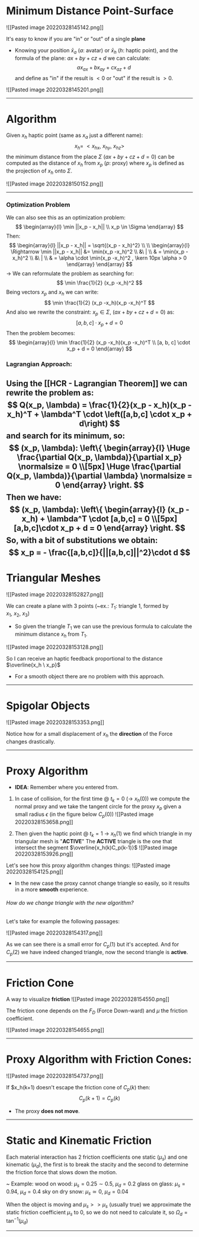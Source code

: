 # Minimum Distance Point-Surface
![[Pasted image 20220328145142.png]]

It's easy to know if you are "in" or "out" of a single **plane**
- Knowing your position $\bar x_a$ ($a$: avatar) or $\bar x_h$ ($h$: haptic point), and the formula of the plane: $ax + by+ cz +d$ we can calculate:
$$
ax_{ax} + bx_{ay}+ cx_{az} +d
$$
and define as "in" if the result is $\lt 0$ or "out" if the result is $\gt 0$.

![[Pasted image 20220328145201.png]]

---
# Algorithm
Given $x_h$ haptic point (same as $x_a$ just a different name):
$$
x_h = \ <x_{hx}, \ x_{hy}, \ x_{hz}>
$$
the minimum distance from the place $\Sigma$ ($ax + by + cz +d = 0)$ can be computed as the distance of $x_h$ from $x_p$ ($p$: proxy) where $x_p$ is defined as the projection of $x_h$ onto $\Sigma$.

![[Pasted image 20220328150152.png]]

---
### Optimization Problem
We can also see this as an optimization problem:
$$
\begin{array}{l}
\min ||x_p - x_h||
\\
x_p \in \Sigma
\end{array}
$$
Then:
$$
\begin{array}{l}
||x_p - x_h|| = \sqrt{(x_p - x_h)^2}
\\
\\
\begin{array}{l}
\Rightarrow \min ||x_p - x_h|| &= \min(x_p -x_h)^2
\\
&\ |
\\
& = \min(x_p -x_h)^2
\\
&\ |
\\
& = \alpha \cdot \min(x_p -x_h)^2 , \kern 10px \alpha > 0
\end{array}
\end{array}
$$
-> We can reformulate the problem as searching for:
$$
\min \frac{1}{2} (x_p -x_h)^2 
$$
Being vectors $x_p$ and $x_h$ we can write:
$$
\min \frac{1}{2} (x_p -x_h)(x_p -x_h)^T
$$
And also we rewrite the constraint: $x_p \in \Sigma$, ($ax + by + cz +d = 0$) as:
$$
[a, b, c] \cdot x_p + d = 0
$$
Then the problem becomes:
$$
\begin{array}{l}
\min \frac{1}{2} (x_p -x_h)(x_p -x_h)^T
\\
[a, b, c] \cdot x_p + d = 0
\end{array}
$$

### Lagrangian Approach:
Using the [[HCR - Lagrangian Theorem]] we can rewrite the problem as:
$$
Q(x_p, \lambda) = \frac{1}{2}(x_p - x_h)(x_p - x_h)^T + \lambda^T \cdot \left([a,b,c] \cdot x_p + d\right)
$$
and search for its minimum, so:
$$
(x_p, \lambda): 
\left\{
\begin{array}{l}
\Huge \frac{\partial Q(x_p, \lambda)}{\partial x_p} \normalsize = 0
\\[5px]
\Huge \frac{\partial Q(x_p, \lambda)}{\partial \lambda} \normalsize = 0
\end{array}
\right.
$$
Then we have:
$$
(x_p, \lambda): 
\left\{
\begin{array}{l}
(x_p - x_h) + \lambda^T \cdot [a,b,c] = 0
\\[5px]
[a,b,c]\cdot x_p + d = 0
\end{array}
\right.
$$
So, with a bit of substitutions we obtain:
$$
x_p = - \frac{[a,b,c]}{||[a,b,c]||^2}\cdot d
$$
---
# Triangular Meshes
![[Pasted image 20220328152827.png]]

We can create a plane with 3 points (~ex.: $T_1$: triangle 1, formed by $x_1,\  x_2, \ x_3$)
- So given the triangle $T_1$ we can use the previous formula to calculate the minimum distance $x_h$ from $T_1$.

![[Pasted image 20220328153128.png]]

So I can receive an haptic feedback proportional to the distance $\overline{x_h \ x_p}$ 
- For a smooth object there are no problem with this approach.

---
# Spigolar Objects
![[Pasted image 20220328153353.png]]

Notice how for a small displacement of $x_h$ the **direction** of the Force changes drastically.

---
# Proxy Algorithm
- **IDEA**: Remember where you entered from.

1. In case of collision, for the first time @ $t_k = 0$ (-> $x_h(0)$) we compute the normal proxy and we take the tangent circle for the proxy $x_p$ given a small radius $\epsilon$ (in the figure below $C_p(0)$)
![[Pasted image 20220328153658.png]]

2. Then given the haptic point @ $t_k = 1$ -> $x_h(1)$ we find which triangle in my triangular mesh is "**ACTIVE**"
The **ACTIVE** triangle is the one that intersect the segment $\overline{x_h(k)C_p(k-1)}$
![[Pasted image 20220328153926.png]]

Let's see how this proxy algorithm changes things:
![[Pasted image 20220328154125.png]]
- In the new case the proxy cannot change triangle so easily, so it results in a more **smooth** experience.

###### How do we change triangle with the new algorithm?
Let's take for example the following passages:

![[Pasted image 20220328154317.png]]

As we can see there is a small error for $C_p(1)$ but it's accepted.
And for $C_p(2)$ we have indeed changed triangle, now the second triangle is **active**.

---
# Friction Cone
A way to visualize **friction**
![[Pasted image 20220328154550.png]]

The friction cone depends on the $F_D$ (Force Down-ward) and $\mu$ the friction coefficient.

![[Pasted image 20220328154655.png]]

---
# Proxy Algorithm with Friction Cones:
![[Pasted image 20220328154737.png]]

If $x_h(k+1) doesn't escape the friction cone of $C_p(k)$ then:
$$
C_p(k+1) = C_p(k)
$$
- The proxy **does not move**.

---
# Static and Kinematic Friction
Each material interaction has 2 friction coefficients one static ($\mu_s$) and one kinematic ($\mu_d$), the first is to break the stacity and the second to determine the friction force that slows down the motion.

~ Example:
wood on wood: $\mu_s = 0.25 \sim 0.5$,  $\mu_d = 0.2$
glass on glass: $\mu_s = 0.94$,  $\mu_d = 0.4$
sky on dry snow: $\mu_s \simeq 0$,  $\mu_d = 0.04$

When the object is moving and $\mu_s >> \mu_s$ (usually true) we approximate the static friction coefficient $\mu_s$ to 0, so we do not need to calculate it, so $\Omega_d = \tan^{-1}(\mu_d)$

---